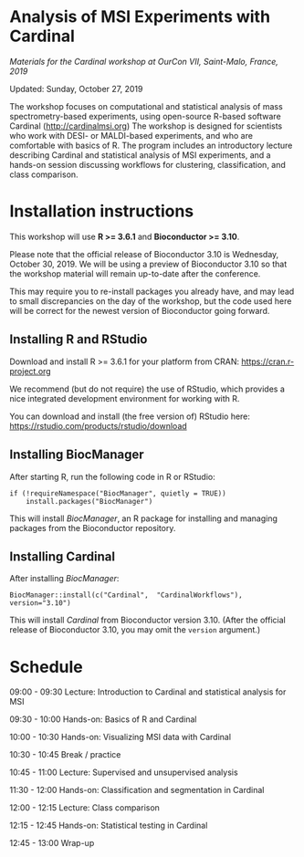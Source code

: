 # Analysis of MSI Experiments with Cardinal

*Materials for the Cardinal workshop at OurCon VII, Saint-Malo, France, 2019*

Updated: Sunday, October 27, 2019

The workshop focuses on computational and statistical analysis of mass spectrometry-based experiments, using open-source R-based software Cardinal (http://cardinalmsi.org) The workshop is designed for scientists who work with DESI- or MALDI-based experiments, and who are comfortable with basics of R. The program includes an introductory lecture describing Cardinal and statistical analysis of MSI experiments, and a hands-on session discussing workflows for clustering, classification, and class comparison.

# Installation instructions

This workshop will use __R >= 3.6.1__ and __Bioconductor >= 3.10__.

Please note that the official release of Bioconductor 3.10 is Wednesday, October 30, 2019. We will be using a preview of Bioconductor 3.10 so that the workshop material will remain up-to-date after the conference.

This may require you to re-install packages you already have, and may lead to small discrepancies on the day of the workshop, but the code used here will be correct for the newest version of Bioconductor going forward.

## Installing R and RStudio

Download and install R >= 3.6.1 for your platform from CRAN: https://cran.r-project.org

We recommend (but do not require) the use of RStudio, which provides a nice integrated development environment for working with R.

You can download and install (the free version of) RStudio here: https://rstudio.com/products/rstudio/download

## Installing BiocManager

After starting R, run the following code in R or RStudio:

```{r}
if (!requireNamespace("BiocManager", quietly = TRUE))
    install.packages("BiocManager")
```

This will install *BiocManager*, an R package for installing and managing packages from the Bioconductor repository.

## Installing Cardinal

After installing *BiocManager*:

```{r}
BiocManager::install(c("Cardinal",  "CardinalWorkflows"), version="3.10")
```

This will install *Cardinal* from Bioconductor version 3.10. (After the official release of Bioconductor 3.10, you may omit the `version` argument.)

# Schedule

09:00 - 09:30 Lecture: Introduction to Cardinal and statistical analysis for MSI

09:30 - 10:00 Hands-on: Basics of R and Cardinal

10:00 - 10:30 Hands-on: Visualizing MSI data with Cardinal

10:30 - 10:45 Break / practice

10:45 - 11:00 Lecture: Supervised and unsupervised analysis

11:30 - 12:00 Hands-on: Classification and segmentation in Cardinal

12:00 - 12:15 Lecture: Class comparison

12:15 - 12:45 Hands-on: Statistical testing in Cardinal

12:45 - 13:00 Wrap-up


